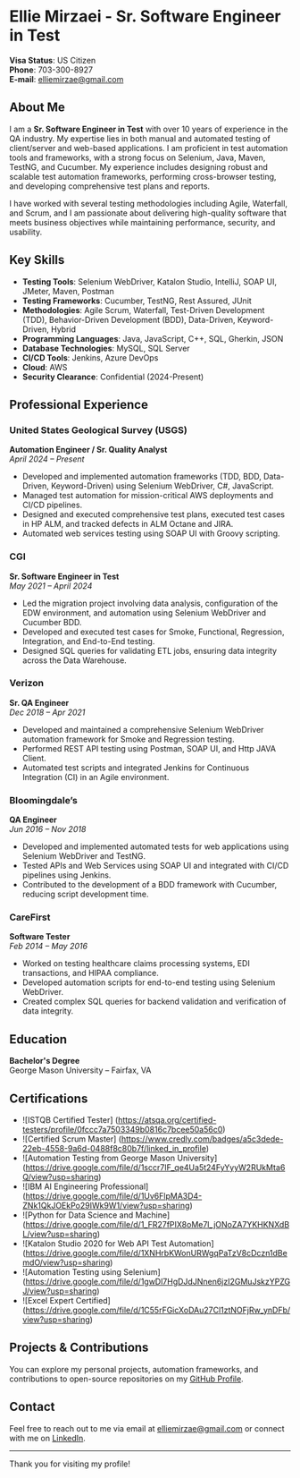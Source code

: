 # Ellie Mirzaei - Sr. Software Engineer in Test

**Visa Status**: US Citizen  
**Phone**: 703-300-8927  
**E-mail**: [elliemirzae@gmail.com](mailto:elliemirzae@gmail.com)  

## About Me
I am a **Sr. Software Engineer in Test** with over 10 years of experience in the QA industry. My expertise lies in both manual and automated testing of client/server and web-based applications. I am proficient in test automation tools and frameworks, with a strong focus on Selenium, Java, Maven, TestNG, and Cucumber. My experience includes designing robust and scalable test automation frameworks, performing cross-browser testing, and developing comprehensive test plans and reports.

I have worked with several testing methodologies including Agile, Waterfall, and Scrum, and I am passionate about delivering high-quality software that meets business objectives while maintaining performance, security, and usability.

## Key Skills
- **Testing Tools**: Selenium WebDriver, Katalon Studio, IntelliJ, SOAP UI, JMeter, Maven, Postman  
- **Testing Frameworks**: Cucumber, TestNG, Rest Assured, JUnit  
- **Methodologies**: Agile Scrum, Waterfall, Test-Driven Development (TDD), Behavior-Driven Development (BDD), Data-Driven, Keyword-Driven, Hybrid  
- **Programming Languages**: Java, JavaScript, C++, SQL, Gherkin, JSON  
- **Database Technologies**: MySQL, SQL Server  
- **CI/CD Tools**: Jenkins, Azure DevOps  
- **Cloud**: AWS  
- **Security Clearance**: Confidential (2024-Present)  

## Professional Experience

### **United States Geological Survey (USGS)**  
**Automation Engineer / Sr. Quality Analyst**  
*April 2024 – Present*  
- Developed and implemented automation frameworks (TDD, BDD, Data-Driven, Keyword-Driven) using Selenium WebDriver, C#, JavaScript.
- Managed test automation for mission-critical AWS deployments and CI/CD pipelines.
- Designed and executed comprehensive test plans, executed test cases in HP ALM, and tracked defects in ALM Octane and JIRA.
- Automated web services testing using SOAP UI with Groovy scripting.

### **CGI**  
**Sr. Software Engineer in Test**  
*May 2021 – April 2024*  
- Led the migration project involving data analysis, configuration of the EDW environment, and automation using Selenium WebDriver and Cucumber BDD.
- Developed and executed test cases for Smoke, Functional, Regression, Integration, and End-to-End testing.
- Designed SQL queries for validating ETL jobs, ensuring data integrity across the Data Warehouse.

### **Verizon**  
**Sr. QA Engineer**  
*Dec 2018 – Apr 2021*  
- Developed and maintained a comprehensive Selenium WebDriver automation framework for Smoke and Regression testing.
- Performed REST API testing using Postman, SOAP UI, and Http JAVA Client.
- Automated test scripts and integrated Jenkins for Continuous Integration (CI) in an Agile environment.

### **Bloomingdale’s**  
**QA Engineer**  
*Jun 2016 – Nov 2018*  
- Developed and implemented automated tests for web applications using Selenium WebDriver and TestNG.
- Tested APIs and Web Services using SOAP UI and integrated with CI/CD pipelines using Jenkins.
- Contributed to the development of a BDD framework with Cucumber, reducing script development time.

### **CareFirst**  
**Software Tester**  
*Feb 2014 – May 2016*  
- Worked on testing healthcare claims processing systems, EDI transactions, and HIPAA compliance.
- Developed automation scripts for end-to-end testing using Selenium WebDriver.
- Created complex SQL queries for backend validation and verification of data integrity.

## Education
**Bachelor's Degree**  
George Mason University – Fairfax, VA

## Certifications
- ![ISTQB Certified Tester] (https://atsqa.org/certified-testers/profile/0fccc7a7503349b0816c7bcee50a56c0)
- ![Certified Scrum Master] (https://www.credly.com/badges/a5c3dede-22eb-4558-9a6d-0488f8c80b7f/linked_in_profile)
- ![Automation Testing from George Mason University] (https://drive.google.com/file/d/1sccr7IF_qe4Ua5t24FyYyyW2RUkMta6Q/view?usp=sharing)
- ![IBM AI Engineering Professional] (https://drive.google.com/file/d/1Uv6FlpMA3D4-ZNk1QkJOEkPo29IWk9W1/view?usp=sharing)
- ![Python for Data Science and Machine] (https://drive.google.com/file/d/1_FR27fPIX8oMe7l_jONoZA7YKHKNXdBL/view?usp=sharing)
- ![Katalon Studio 2020 for Web API Test Automation] (https://drive.google.com/file/d/1XNHrbKWonURWgqPaTzV8cDczn1dBemdO/view?usp=sharing)
- ![Automation Testing using Selenium] (https://drive.google.com/file/d/1gwDl7HgDJdJNnen6jzI2GMuJskzYPZGJ/view?usp=sharing)
- ![Excel Expert Certified] (https://drive.google.com/file/d/1C55rFGicXoDAu27Cl1ztNOFjRw_ynDFb/view?usp=sharing)

## Projects & Contributions
You can explore my personal projects, automation frameworks, and contributions to open-source repositories on my [GitHub Profile](https://github.com/elliemirzaei).

## Contact
Feel free to reach out to me via email at [elliemirzae@gmail.com](mailto:elliemirzae@gmail.com) or connect with me on [LinkedIn](https://www.linkedin.com/in/elliemirzaei/).

---

Thank you for visiting my profile!
